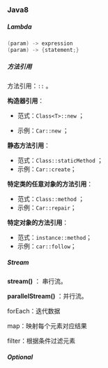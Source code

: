 ### Java8

##### Lambda

```java
(param) -> expression
(param) -> {statement;}
```

##### 方法引用

方法引用：`::` 。

**构造器引用**：

- 范式：`Class<T>::new` ；

- 示例：`Car::new` ；

**静态方法引用**：

- 范式：`Class::staticMethod` ；
- 示例：`Car::create`；

**特定类的任意对象的方法引用**：

- 范式：`Class::method` ；
- 示例：`Car::repair`；

**特定对象的方法引用**：

- 范式：`instance::method`；
- 示例：`car::follow`；

##### Stream

 **stream()** ： 串行流。

 **parallelStream()** ：并行流。

forEach：迭代数据

map：映射每个元素对应结果

filter：根据条件过滤元素



##### Optional

